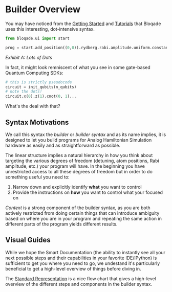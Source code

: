 # Builder Overview

You may have noticed from the [Getting Started](../home/getting_started.md) and [Tutorials](https://queracomputing.github.io/bloqade-python-examples/latest/)
that Bloqade uses this interesting, dot-intensive syntax.

```python
from bloqade.ui import start

prog = start.add_position((0,0)).rydberg.rabi.amplitude.uniform.constant(1,1)
```
*Exhibit A: Lots of Dots*

In fact, it might look remniscent of what you see in some gate-based Quantum Computing SDKs:

```python
# this is strictly pseudocode
circuit = init_qubits(n_qubits)
# note the dots!
circuit.x(0).z(1).cnot(0, 1)...
```

What's the deal with that?

## Syntax Motivations

We call this syntax the *builder* or *builder syntax* and as its name implies, it is designed to let you build programs for Analog Hamiltonian Simulation hardware as easily and as straightforward as possible.

The linear structure implies a natural hierarchy in how you think about targeting the various degrees of freedom (detuning, atom positions, Rabi amplitude, etc.) your program will have. In the beginning you have unrestricted access to all these degrees of freedom but in order to do something useful you need to:

1. Narrow down and explicitly identify **what** you want to control
2. Provide the instructions on **how** you want to control what your focused on

*Context* is a strong component of the builder syntax, as you are both actively restricted from doing certain things that can introduce ambiguity based on where you are in your program and repeating the same action in different parts of the program yields different results.

## Visual Guides

While we hope the Smart Documentation (the ability to instantly see all your next possible steps and their capabilities in your favorite IDE/IPython) is sufficient to get you where you need to go, we undestand it's particularly beneficial to get a high-level overview of things before diving in.

The [Standard Representation](standard.md) is a nice flow chart that gives a high-level overview of the different steps and components in the builder syntax.
